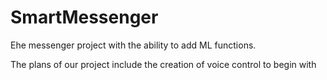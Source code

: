 # SmartMessenger

Еhe messenger project with the ability to add ML functions. 

The plans of our project include the creation of voice control to begin with
